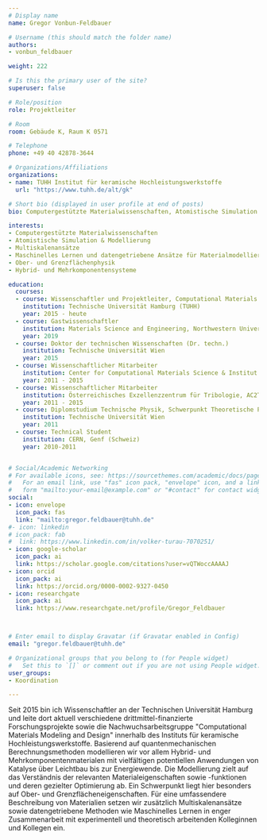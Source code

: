 ---# Display namename: Gregor Vonbun-Feldbauer# Username (this should match the folder name)authors:- vonbun_feldbauerweight: 222# Is this the primary user of the site?superuser: false# Role/positionrole: Projektleiter# Roomroom: Gebäude K, Raum K 0571# Telephonephone: +49 40 42878-3644# Organizations/Affiliationsorganizations:- name: TUHH Institut für keramische Hochleistungswerkstoffe  url: "https://www.tuhh.de/alt/gk"# Short bio (displayed in user profile at end of posts)bio: Computergestützte Materialwissenschaften, Atomistische Simulation & Modellierung, Multiskalenansätze, Maschinelles Lernen und datengetriebene Ansätze für Materialmodellierung & -design, Hybrid- und Mehrkomponentensysteme, Ober- und Grenzflächenphysikinterests:- Computergestützte Materialwissenschaften- Atomistische Simulation & Modellierung- Multiskalenansätze- Maschinelles Lernen und datengetriebene Ansätze für Materialmodellierung & -design- Ober- und Grenzflächenphysik- Hybrid- und Mehrkomponentensystemeeducation:  courses:  - course: Wissenschaftler und Projektleiter, Computational Materials Science, Institut für Keramische Hochleistungswerkstoffe     institution: Technische Universität Hamburg (TUHH)    year: 2015 - heute  - course: Gastwissenschaftler    institution: Materials Science and Engineering, Northwestern University, Evanston (USA)    year: 2019  - course: Doktor der technischen Wissenschaften (Dr. techn.)    institution: Technische Universität Wien    year: 2015  - course: Wissenschaftlicher Mitarbeiter    institution: Center for Computational Materials Science & Institut für Angewandte Physik, Technische Universität Wien     year: 2011 - 2015  - course: Wissenschaftlicher Mitarbeiter     institution: Österreichisches Exzellenzzentrum für Tribologie, AC2T research GmbH, Wiener Neustadt    year: 2011 - 2015  - course: Diplomstudium Technische Physik, Schwerpunkt Theoretische Physik    institution: Technische Universität Wien    year: 2011  - course: Technical Student     institution: CERN, Genf (Schweiz)    year: 2010-2011# Social/Academic Networking# For available icons, see: https://sourcethemes.com/academic/docs/page-builder/#icons#   For an email link, use "fas" icon pack, "envelope" icon, and a link in the#   form "mailto:your-email@example.com" or "#contact" for contact widget.social:- icon: envelope  icon_pack: fas  link: "mailto:gregor.feldbauer@tuhh.de"#- icon: linkedin# icon_pack: fab#  link: https://www.linkedin.com/in/volker-turau-7070251/- icon: google-scholar  icon_pack: ai  link: https://scholar.google.com/citations?user=vQTWoccAAAAJ- icon: orcid  icon_pack: ai  link: https://orcid.org/0000-0002-9327-0450- icon: researchgate  icon_pack: ai  link: https://www.researchgate.net/profile/Gregor_Feldbauer# Enter email to display Gravatar (if Gravatar enabled in Config)email: "gregor.feldbauer@tuhh.de"# Organizational groups that you belong to (for People widget)#   Set this to `[]` or comment out if you are not using People widget.user_groups:- Koordination---Seit 2015 bin ich Wissenschaftler an der Technischen Universität Hamburg und leite dort aktuell verschiedene drittmittel-finanzierte Forschungsprojekte sowie die Nachwuchsarbeitsgruppe "Computational Materials Modeling and Design" innerhalb des Instituts für keramische Hochleistungswerkstoffe. Basierend auf quantenmechanischen Berechnungsmethoden modellieren wir vor allem Hybrid- und Mehrkomponentenmaterialen mit vielfältigen potentiellen Anwendungen von Katalyse über Leichtbau bis zur Energiewende. Die Modellierung zielt auf das Verständnis der relevanten Materialeigenschaften sowie -funktionen und deren gezielter Optimierung ab. Ein Schwerpunkt liegt hier besonders auf Ober- und Grenzflächeneigenschaften. Für eine umfassendere Beschreibung von Materialien setzen wir zusätzlich Multiskalenansätze sowie datengetriebene Methoden wie Maschinelles Lernen in enger Zusammenarbeit mit experimentell und theoretisch arbeitenden Kolleginnen und Kollegen ein.